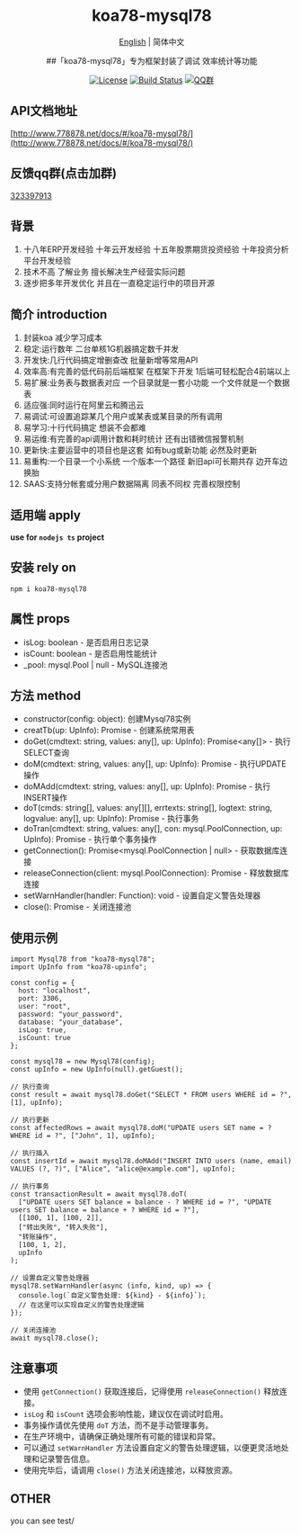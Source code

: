 <h1 align="center">koa78-mysql78</h1>
<div align="center">

[English](./README.md) | 简体中文

##「koa78-mysql78」专为框架封装了调试 效率统计等功能

[![License](https://img.shields.io/badge/license-Apache%202-green.svg)](https://www.apache.org/licenses/LICENSE-2.0)
[![Build Status](https://dev.azure.com/www778878net/basic_ts/_apis/build/status/www778878net.koa78-mysql78?branchName=main)](https://dev.azure.com/www778878net/basic_ts/_build/latest?definitionId=24&branchName=main)
[![QQ群](https://img.shields.io/badge/QQ群-323397913-blue.svg?style=flat-square&color=12b7f5&logo=qq)](https://qm.qq.com/cgi-bin/qm/qr?k=it9gUUVdBEDWiTOH21NsoRHAbE9IAzAO&jump_from=webapi&authKey=KQwSXEPwpAlzAFvanFURm0Foec9G9Dak0DmThWCexhqUFbWzlGjAFC7t0jrjdKdL)

</div>

## API文档地址

[http://www.778878.net/docs/#/koa78-mysql78/](http://www.778878.net/docs/#/koa78-mysql78/)

## 反馈qq群(点击加群)

[323397913](https://qm.qq.com/cgi-bin/qm/qr?k=it9gUUVdBEDWiTOH21NsoRHAbE9IAzAO&jump_from=webapi&authKey=KQwSXEPwpAlzAFvanFURm0Foec9G9Dak0DmThWCexhqUFbWzlGjAFC7t0jrjdKdL)

## 背景

1. 十八年ERP开发经验 十年云开发经验 十五年股票期货投资经验 十年投资分析平台开发经验
2. 技术不高 了解业务 擅长解决生产经营实际问题
3. 逐步把多年开发优化 并且在一直稳定运行中的项目开源

## 简介 introduction

1. 封装koa 减少学习成本
2. 稳定:运行数年 二台单核1G机器搞定数千并发
3. 开发快:几行代码搞定增删查改 批量新增等常用API
4. 效率高:有完善的低代码前后端框架 在框架下开发 1后端可轻松配合4前端以上
5. 易扩展:业务表与数据表对应 一个目录就是一套小功能 一个文件就是一个数据表
6. 适应强:同时运行在阿里云和腾迅云
7. 易调试:可设置追踪某几个用户或某表或某目录的所有调用
8. 易学习:十行代码搞定 想装不会都难
9. 易运维:有完善的api调用计数和耗时统计 还有出错微信报警机制
10. 更新快:主要运营中的项目也是这套 如有bug或新功能 必然及时更新
11. 易重构:一个目录一个小系统 一个版本一个路径 新旧api可长期共存 边开车边换胎
12. SAAS:支持分帐套或分用户数据隔离 同表不同权 完善权限控制

## 适用端 apply

**use for `nodejs ts` project**

## 安装 rely on

```
npm i koa78-mysql78
```

## 属性 props

- isLog: boolean - 是否启用日志记录
- isCount: boolean - 是否启用性能统计
- _pool: mysql.Pool | null - MySQL连接池

## 方法 method

- constructor(config: object): 创建Mysql78实例
- creatTb(up: UpInfo): Promise<string> - 创建系统常用表
- doGet(cmdtext: string, values: any[], up: UpInfo): Promise<any[]> - 执行SELECT查询
- doM(cmdtext: string, values: any[], up: UpInfo): Promise<number> - 执行UPDATE操作
- doMAdd(cmdtext: string, values: any[], up: UpInfo): Promise<number> - 执行INSERT操作
- doT(cmds: string[], values: any[][], errtexts: string[], logtext: string, logvalue: any[], up: UpInfo): Promise<string> - 执行事务
- doTran(cmdtext: string, values: any[], con: mysql.PoolConnection, up: UpInfo): Promise<any> - 执行单个事务操作
- getConnection(): Promise<mysql.PoolConnection | null> - 获取数据库连接
- releaseConnection(client: mysql.PoolConnection): Promise<void> - 释放数据库连接
- setWarnHandler(handler: Function): void - 设置自定义警告处理器
- close(): Promise<void> - 关闭连接池

## 使用示例

```
import Mysql78 from "koa78-mysql78";
import UpInfo from "koa78-upinfo";

const config = {
  host: "localhost",
  port: 3306,
  user: "root",
  password: "your_password",
  database: "your_database",
  isLog: true,
  isCount: true
};

const mysql78 = new Mysql78(config);
const upInfo = new UpInfo(null).getGuest();

// 执行查询
const result = await mysql78.doGet("SELECT * FROM users WHERE id = ?", [1], upInfo);

// 执行更新
const affectedRows = await mysql78.doM("UPDATE users SET name = ? WHERE id = ?", ["John", 1], upInfo);

// 执行插入
const insertId = await mysql78.doMAdd("INSERT INTO users (name, email) VALUES (?, ?)", ["Alice", "alice@example.com"], upInfo);

// 执行事务
const transactionResult = await mysql78.doT(
  ["UPDATE users SET balance = balance - ? WHERE id = ?", "UPDATE users SET balance = balance + ? WHERE id = ?"],
  [[100, 1], [100, 2]],
  ["转出失败", "转入失败"],
  "转账操作",
  [100, 1, 2],
  upInfo
);

// 设置自定义警告处理器
mysql78.setWarnHandler(async (info, kind, up) => {
  console.log(`自定义警告处理: ${kind} - ${info}`);
  // 在这里可以实现自定义的警告处理逻辑
});

// 关闭连接池
await mysql78.close();
```

## 注意事项

- 使用 `getConnection()` 获取连接后，记得使用 `releaseConnection()` 释放连接。
- `isLog` 和 `isCount` 选项会影响性能，建议仅在调试时启用。
- 事务操作请优先使用 `doT` 方法，而不是手动管理事务。
- 在生产环境中，请确保正确处理所有可能的错误和异常。
- 可以通过 `setWarnHandler` 方法设置自定义的警告处理逻辑，以便更灵活地处理和记录警告信息。
- 使用完毕后，请调用 `close()` 方法关闭连接池，以释放资源。

## OTHER

you can see test/
